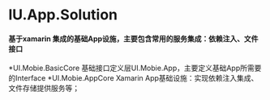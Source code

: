 # lU.App.Solution
#### 基于xamarin 集成的基础App设施，主要包含常用的服务集成：依赖注入、文件接口
*UI.Mobie.BasicCore 基础接口定义层UI.Mobie.App，主要定义基础App所需要的Interface
*UI.Mobie.AppCore Xamarin App基础设施：实现依赖注入集成、文件存储提供服务等；
